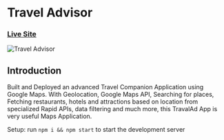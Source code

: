 # Travel Advisor

### [Live Site](https://prasannabhat018.github.io/TravalAd/)

![Travel Advisor](https://i.ibb.co/qph2cZn/image.pngg)

## Introduction
Built and Deployed an advanced Travel Companion Application using Google Maps. With Geolocation, Google Maps API, Searching for places, Fetching restaurants, hotels and attractions based on location from specialized Rapid APIs, data filtering and much more, this TravalAd App is very useful Maps Application.

Setup: run ```npm i && npm start``` to start the development server
